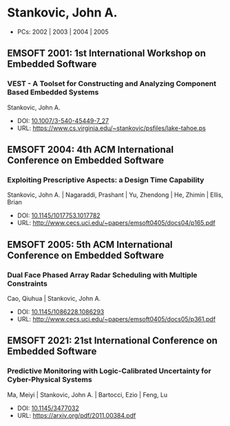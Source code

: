 # Stankovic, John A.

* PCs: 2002 | 2003 | 2004 | 2005

## EMSOFT 2001: 1st International Workshop on Embedded Software

### VEST - A Toolset for Constructing and Analyzing Component Based Embedded Systems
Stankovic, John A.
* DOI: [10.1007/3-540-45449-7_27](https://doi.org/10.1007/3-540-45449-7_27)
* URL: <https://www.cs.virginia.edu/~stankovic/psfiles/lake-tahoe.ps>

## EMSOFT 2004: 4th ACM International Conference on Embedded Software

### Exploiting Prescriptive Aspects: a Design Time Capability
Stankovic, John A. | Nagaraddi, Prashant | Yu, Zhendong | He, Zhimin | Ellis, Brian
* DOI: [10.1145/1017753.1017782](https://doi.org/10.1145/1017753.1017782)
* URL: <http://www.cecs.uci.edu/~papers/emsoft0405/docs04/p165.pdf>

## EMSOFT 2005: 5th ACM International Conference on Embedded Software

### Dual Face Phased Array Radar Scheduling with Multiple Constraints
Cao, Qiuhua | Stankovic, John A.
* DOI: [10.1145/1086228.1086293](https://doi.org/10.1145/1086228.1086293)
* URL: <http://www.cecs.uci.edu/~papers/emsoft0405/docs05/p361.pdf>

## EMSOFT 2021: 21st International Conference on Embedded Software

### Predictive Monitoring with Logic-Calibrated Uncertainty for Cyber-Physical Systems
Ma, Meiyi | Stankovic, John A. | Bartocci, Ezio | Feng, Lu
* DOI: [10.1145/3477032](https://doi.org/10.1145/3477032)
* URL: <https://arxiv.org/pdf/2011.00384.pdf>

